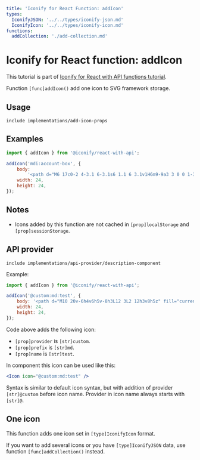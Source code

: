 ```yaml
title: 'Iconify for React Function: addIcon'
types:
  IconifyJSON: '../../types/iconify-json.md'
  IconifyIcon: '../../types/iconify-icon.md'
functions:
  addCollection: './add-collection.md'
```

# Iconify for React function: addIcon

This tutorial is part of [Iconify for React with API functions tutorial](./index.md#functions).

Function `[func]addIcon()` add one icon to SVG framework storage.

## Usage

`include implementations/add-icon-props`

## Examples

```js
import { addIcon } from '@iconify/react-with-api';

addIcon('mdi:account-box', {
	body:
		'<path d="M6 17c0-2 4-3.1 6-3.1s6 1.1 6 3.1v1H6m9-9a3 3 0 0 1-3 3a3 3 0 0 1-3-3a3 3 0 0 1 3-3a3 3 0 0 1 3 3M3 5v14a2 2 0 0 0 2 2h14a2 2 0 0 0 2-2V5a2 2 0 0 0-2-2H5a2 2 0 0 0-2 2z" fill="currentColor"/>',
	width: 24,
	height: 24,
});
```

## Notes

- Icons added by this function are not cached in `[prop]localStorage` and `[prop]sessionStorage`.

## API provider

`include implementations/api-provider/description-component`

Example:

```js
import { addIcon } from '@iconify/react-with-api';

addIcon('@custom:md:test', {
	body: '<path d="M10 20v-6h4v6h5v-8h3L12 3L2 12h3v8h5z" fill="currentColor"/>',
	width: 24,
	height: 24,
});
```

Code above adds the following icon:

- `[prop]provider` is `[str]custom`.
- `[prop]prefix` is `[str]md`.
- `[prop]name` is `[str]test`.

In component this icon can be used like this:

```jsx
<Icon icon="@custom:md:test" />
```

Syntax is similar to default icon syntax, but with addition of provider `[str]@custom` before icon name. Provider in icon name always starts with `[str]@`.

## One icon

This function adds one icon set in `[type]IconifyIcon` format.

If you want to add several icons or you have `[type]IconifyJSON` data, use function `[func]addCollection()` instead.
